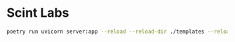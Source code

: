 # Scint Labs

``` bash
poetry run uvicorn server:app --reload --reload-dir ./templates --reload-dir ./styles
```

